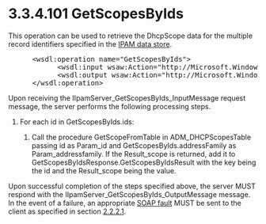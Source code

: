 <html dir="LTR" xmlns:mshelp="http://msdn.microsoft.com/mshelp" xmlns:ddue="http://ddue.schemas.microsoft.com/authoring/2003/5" xmlns:xlink="http://www.w3.org/1999/xlink" xmlns:tool="http://www.microsoft.com/tooltip">
 <body>
 <div id="header">
 <h1 class="heading">3.3.4.101 GetScopesByIds</h1>
 </div>
 <div id="mainSection">
 <div id="mainBody">
 <div id="allHistory" class="saveHistory"></div>
 <div id="sectionSection0" class="section" name="collapseableSection">
 

<p>This operation can be used to retrieve the DhcpScope data
for the multiple record identifiers specified in the <a href="21b4a631-8f28-420f-822f-c5f879d5046e.md#gt_1ebbf4e0-d234-4732-a83d-022081131cea">IPAM data store</a>.</p>

<dl>
<dd>
<div><pre> &lt;wsdl:operation name=&quot;GetScopesByIds&quot;&gt;
       &lt;wsdl:input wsaw:Action=&quot;http://Microsoft.Windows.Ipam/IIpamServer/GetScopesByIds&quot; message=&quot;ipam:IIpamServer_GetScopesByIds_InputMessage&quot; /&gt;
       &lt;wsdl:output wsaw:Action=&quot;http://Microsoft.Windows.Ipam/IIpamServer/GetScopesByIdsResponse&quot; message=&quot;ipam:IIpamServer_GetScopesByIds_OutputMessage&quot; /&gt;
 &lt;/wsdl:operation&gt;
</pre></div>
</dd></dl>

<p>Upon receiving the IIpamServer_GetScopesByIds_InputMessage
request message, the server performs the following processing steps. </p>

<ol><li><p><span> </span>For each id in
GetScopesByIds.ids:</p>

<ol><li><p><span> 
</span>Call the procedure GetScopeFromTable in ADM_DHCPScopesTable passing id
as Param_id and GetScopesByIds.addressFamily as Param_addressfamily. If the
Result_scope is returned, add it to GetScopesByIdsResponse.GetScopesByIdsResult
with the key being the id and the Result_scope being the value.</p>

</li></ol></li></ol><p>Upon successful completion of the steps specified above, the
server MUST respond with the IIpamServer_GetScopesByIds_OutputMessage message.
In the event of a failure, an appropriate <a href="21b4a631-8f28-420f-822f-c5f879d5046e.md#gt_ec8728a8-1a75-426f-8767-aa1932c7c19f">SOAP fault</a> MUST be sent to
the client as specified in section <a href="a90ad88d-2468-4ac1-bbb9-8f921d15bbc8.md">2.2.2.1</a>.</p>


 </div>
 </div>
 </div>
 </body>
</html>